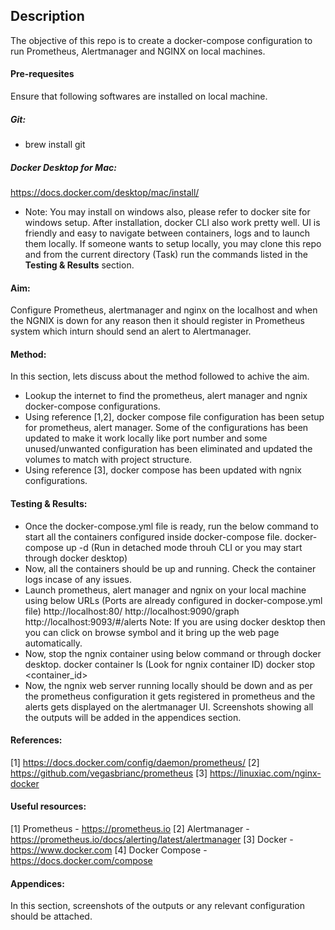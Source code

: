 ## Description
The objective of this repo is to create a docker-compose configuration to run Prometheus, Alertmanager and NGINX on local machines.

#### Pre-requesites
Ensure that following softwares are installed on local machine.
##### Git:
- brew install git
##### Docker Desktop for Mac:
https://docs.docker.com/desktop/mac/install/
- Note: You may install on windows also, please refer to docker site for windows setup. After installation, docker CLI also work pretty well. UI is friendly and easy to navigate between containers, logs and to launch them locally. If someone wants to setup locally, you may clone this repo and from the current directory (Task) run the commands listed in the **Testing & Results** section.

#### Aim:
Configure Prometheus, alertmanager and nginx on the localhost and when the NGNIX is down for any reason then it should register in Prometheus system which inturn should send an alert to Alertmanager.

#### Method:
 In this section, lets discuss about the method followed to achive the aim.
 - Lookup the internet to find the prometheus, alert manager and ngnix docker-compose configurations.
 - Using reference [1,2], docker compose file configuration has been setup for prometheus, alert manager. Some of the configurations has been updated to make it work locally like port number and some unused/unwanted configuration has been eliminated and updated the volumes to match with project structure.
 - Using reference [3], docker compose has been updated with ngnix configurations.

#### Testing & Results:
- Once the docker-compose.yml file is ready, run the below command to start all the containers configured inside docker-compose file.
  docker-compose up -d (Run in detached mode throuh CLI or you may start through docker desktop)
- Now, all the containers should be up and running. Check the container logs incase of any issues.  
- Launch prometheus, alert manager and ngnix on your local machine using below URLs (Ports are already configured in docker-compose.yml file)
  http://localhost:80/
  http://localhost:9090/graph
  http://localhost:9093/#/alerts
  Note: If you are using docker desktop then you can click on browse symbol and it bring up the web page automatically. 
- Now, stop the ngnix container using below command or through docker desktop.
  docker container ls (Look for ngnix container ID)
  docker stop <container_id>
- Now, the ngnix web server running locally should be down and as per the prometheus configuration it gets registered in prometheus and the alerts gets displayed   on the alertmanager UI. Screenshots showing all the outputs will be added in the appendices section.


#### References:
[1] https://docs.docker.com/config/daemon/prometheus/
[2] https://github.com/vegasbrianc/prometheus
[3] https://linuxiac.com/nginx-docker

#### Useful resources:
[1] Prometheus - https://prometheus.io
[2] Alertmanager - https://prometheus.io/docs/alerting/latest/alertmanager
[3] Docker - https://www.docker.com
[4] Docker Compose - https://docs.docker.com/compose

#### Appendices:
In this section, screenshots of the outputs or any relevant configuration should be attached.


